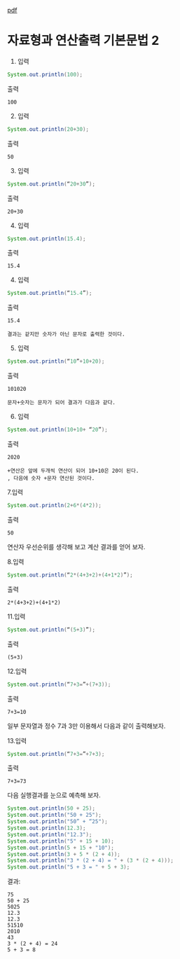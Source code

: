 [pdf](../pdf/JAVA240812simple148.pdf)
#  자료형과 연산출력 기본문법 2 

1. 입력 
```java
System.out.println(100); 
```
출력 
```
100
```
2. 입력 
```java
System.out.println(20+30); 
```
출력
```
50
```
3. 입력 
```java
System.out.println(“20+30”); 
```
출력
```
20+30
```
4. 입력
```java
System.out.println(15.4);
```
출력 
```
15.4 
```
4. 입력 
```java
System.out.println(“15.4”); 
```
출력
```
15.4
```
```
결과는 같지만 숫자가 아닌 문자로 출력한 것이다. 
```
5. 입력 
```java
System.out.println(“10”+10+20); 
```
출력
```
101020
```
```
문자+숫자는 문자가 되어 결과가 다음과 같다. 
```
6. 입력 
```java
System.out.println(10+10+ “20”); 
```
출력
```
2020
```
```
+연산은 앞에 두개씩 연산이 되어 10+10은 20이 된다.
, 다음에 숫자 +문자 연산된 것이다. 
```
7.입력 
```java
System.out.println(2+6*(4*2)); 
```
출력
```
50
```


연산자 우선순위를 생각해 보고 계산 결과를 얻어 보자. 

8.입력
```java
System.out.println(“2*(4+3+2)+(4+1*2)”); 
```
출력
```
2*(4+3+2)+(4+1*2)
```
11.입력 
```java
System.out.println(“(5+3)”); 
```
출력 
```
(5+3)
```
12.입력
```java
System.out.println(“7+3=”+(7+3)); 
```
출력 
```
7+3=10
```


일부 문자열과 정수 7과 3만 이용해서 다음과 같이 출력해보자. 

13.입력 
```java
System.out.println(“7+3=”+7+3); 
```
출력
```
7+3=73
```
다음 실행결과를 눈으로 예측해 보자. 
```java
System.out.println(50 + 25); 
System.out.println("50 + 25"); 
System.out.println("50” + “25"); 
System.out.println(12.3); 
System.out.println("12.3"); 
System.out.println("5" + 15 + 10); 
System.out.println(5 + 15 + "10"); 
System.out.println(3 + 5 * (2 + 4)); 
System.out.println("3 * (2 + 4) = " + (3 * (2 + 4))); 
System.out.println("5 + 3 = " + 5 + 3);
```
결과:
```
75
50 + 25
5025
12.3
12.3
51510
2010
43
3 * (2 + 4) = 24
5 + 3 = 8
```
